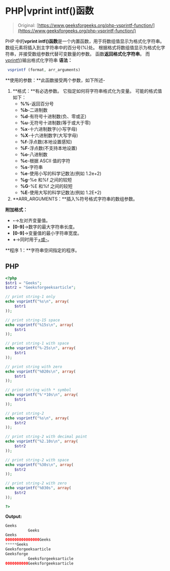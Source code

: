 # PHP|vprint intf()函数

> Original: [https://www.geeksforgeeks.org/php-vsprintf-function/](https://www.geeksforgeeks.org/php-vsprintf-function/)

PHP 中的**vprint intf()函数**是一个内置函数，用于将数组值显示为格式化字符串。 数组元素将插入到主字符串中的百分号(%)处。 根据格式将数组值显示为格式化字符串，并接受数组参数代替可变数量的参数。 函数**返回格式化字符串**。 而[vprintf()](https://www.geeksforgeeks.org/php-vprintf-function/)输出格式化字符串
**语法：**

```php
 vsprintf (format, arr_arguments)
```

**使用的参数：**此函数接受两个参数，如下所述-

1.  **格式：**有必选参数。 它指定如何将字符串格式化为变量。 可能的格式值如下：
    *   **%%**-返回百分号
    *   **%b**-二进制数
    *   **%d**-有符号十进制数(负、零或正)
    *   **%u**-无符号十进制数(等于或大于零)
    *   **%x**-十六进制数字(小写字母)
    *   **%X**-十六进制数字(大写字母)
    *   **%f**-浮点数(本地设置感知)
    *   **%F**-浮点数(不支持本地设置)
    *   **%o**-八进制数
    *   **%c**-根据 ASCII 值的字符
    *   **%s**-字符串
    *   **%e**-使用小写的科学记数法(例如 1.2e+2)
    *   **%g**-%e 和%f 之间的较短
    *   **%G**-%E 和%f 之间的较短
    *   **%E**-使用大写的科学记数法(例如 1.2E+2)
2.  **ARR_ARGUMENTS：**插入%符号格式字符串的数组参数。

**附加格式：**

*   **-**->左对齐变量值。
*   **[0-9]**->数字的最大字符串长度。
*   **[0-9]**->变量值的最小字符串宽度。
*   **+**->同时用于[+或-](默认为负数)。

**程序 1：**字符串空间指定的程序。

## PHP

```php
<?php
$str1 = "Geeks";
$str2 = "Geeksforgeeksarticle";

// print string-1 only
echo vsprintf("%s\n", array(
    $str1
));

// print string-15 space
echo vsprintf("%15s\n", array(
    $str1
));

// print string-1 with space
echo vsprintf("%-25s\n", array(
    $str1
));

// print string with zero
echo vsprintf("%020s\n", array(
    $str1
));

// print string with * symbol
echo vsprintf("%'*10s\n", array(
    $str1
));

// print string-2
echo vsprintf("%s\n", array(
    $str2
));

// print string-2 with decimal point
echo vsprintf("%2.10s\n", array(
    $str2
));

// print string-2 with space
echo vsprintf("%30s\n", array(
    $str2
));

// print string-2 with zero
echo vsprintf("%030s", array(
    $str2
));

?>
```

**Output:** 

```php
Geeks
          Geeks
Geeks                    
000000000000000Geeks
*****Geeks
Geeksforgeeksarticle
Geeksforge
          Geeksforgeeksarticle
0000000000Geeksforgeeksarticle
```